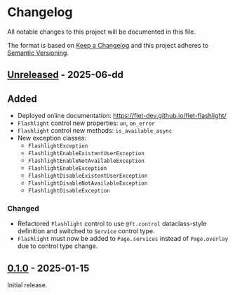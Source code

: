 # Changelog

All notable changes to this project will be documented in this file.

The format is based on [Keep a Changelog](http://keepachangelog.com/en/1.0.0/)
and this project adheres to [Semantic Versioning](http://semver.org/spec/v2.0.0.html).

## [Unreleased] - 2025-06-dd

## Added

- Deployed online documentation: https://flet-dev.github.io/flet-flashlight/
- `Flashlight` control new properties: `on`, `on_error`
- `Flashlight` control new methods: `is_available_async`
- New exception classes:
    - `FlashlightException`
    - `FlashlightEnableExistentUserException`
    - `FlashlightEnableNotAvailableException`
    - `FlashlightEnableException`
    - `FlashlightDisableExistentUserException`
    - `FlashlightDisableNotAvailableException`
    - `FlashlightDisableException`

### Changed

- Refactored `Flashlight` control to use `@ft.control` dataclass-style definition and switched to `Service` control type.
- `Flashlight` must now be added to `Page.services` instead of `Page.overlay` due to control type change.

## [0.1.0] - 2025-01-15

Initial release.


[Unreleased]: https://github.com/flet-dev/flet-flashlight/compare/0.1.0...HEAD

[0.1.0]: https://github.com/flet-dev/flet-flashlight/releases/tag/0.1.0